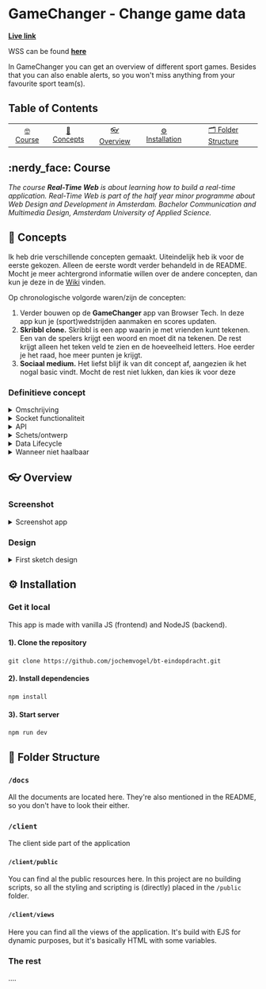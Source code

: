 # GameChanger - Change game data

**[Live link](https://gamechanger-rtw.herokuapp.com/)**

WSS can be found **[here](https://github.com/jochemvogel/gamechanger-wss)**

In GameChanger you can get an overview of different sport games. Besides that you can also enable alerts, so you won't miss anything from your favourite sport team(s).

## Table of Contents

<table>
<tr>
	<td align="center"><a href="#nerd_face-usage">🤓 Course <a></td>
	<td align="center"><a href="#dizzy-concepts">💫 Concepts <a></td>
	<td align="center"><a href="#eyeglasses-overview"> 👓 Overview <a></td>
	<td align="center"><a href="#gear-installation">⚙️ Installation<a></td>
	<td align="center"><a href="#open_file_folder-folder-structure">🗂 Folder Structure<a></td>
</tr>
</table>

## :nerdy_face: Course

_The course **Real-Time Web** is about learning how to build a real-time application. Real-Time Web is part of the half year minor programme about Web Design and Development in Amsterdam. Bachelor Communication and Multimedia Design, Amsterdam University of Applied Science._

## :dizzy: Concepts

Ik heb drie verschillende concepten gemaakt. Uiteindelijk heb ik voor de eerste gekozen. Alleen de eerste wordt verder behandeld in de README. Mocht je meer achtergrond informatie willen over de andere concepten, dan kun je deze in de [Wiki](https://github.com/jochemvogel/gamechanger-rtw/wiki/Concepts) vinden.

Op chronologische volgorde waren/zijn de concepten:

1.  Verder bouwen op de **GameChanger** app van Browser Tech. In deze app kun je (sport)wedstrijden aanmaken en scores updaten.
2.  **Skribbl clone.** Skribbl is een app waarin je met vrienden kunt tekenen. Een van de spelers krijgt een woord en moet dit na tekenen. De rest krijgt alleen het teken veld te zien en de hoeveelheid letters. Hoe eerder je het raad, hoe meer punten je krijgt.
3.  **Sociaal medium.** Het liefst blijf ik van dit concept af, aangezien ik het nogal basic vindt. Mocht de rest niet lukken, dan kies ik voor deze

### Definitieve concept

<details>
<summary>Omschrijving</summary>

In deze app zijn er twee type clients: non-admin & admin clients. Voor nu kun je via het menu nog gewoon switchen, maar je zou kunnen bedenken dat je uiteindelijk kunt inloggen en met een rollen gaat werken.

Op het moment dat er iets wijzigt bij een wedstrijd, verschijnt er een notificatie. Voor nu geeft het puur aan dat er iets aangepast is, maar dit wil je uiteindelijk dynamisch maken (tijd, score, uitslag etc.)

</details>

<details>
<summary>Socket functionaliteit</summary>

Hier zijn verschillende mogelijkheden voor. Een hiervan is de Notification API. Deze heb ik al werkend, dus enkel de socket functionaliteit hoef ik er aan toe te voegen. Voor nu is het nog statisch (wedstrijd x has changed), maar dit kan uiteindelijk ook dynamisch. Ik hoop dat te kunnen realiseren in dit tijdsbestek.

Liveblog. Op elke detailpagina wil ik een liveblog hebben. Om te beginnen wil ik een globale liveblog hebben (vergelijkbaar met een chat), maar uiteindelijk wil ik dit per wedstrijd doen. Hoe of wat weet ik nog niet precies, maar ik denk een combinatie van een database & rooms op socket.io.

Een volgende stap zouden reacties kunnen zijn. Een live feed van reacties op elke wedstrijd. Vergelijkbaar met de liveblog, maar dan reacties van gebruikers.

Dit is voor nu wel voldoende, maar ik kan nog wel even door gaan met wat functionaliteit. Mocht ik zo ver zijn, dan breid ik dit nog uit. Voor nu denk ik dat ik hier wel even zoet mee ben.

</details>

<details>
<summary>API</summary>

Ik zou het leuk vinden om met een weer API te gaan werken, zodat je kunt zien wat voor weer het wordt tijdens jouw wedstrijd (of als je de wedstrijd wilt bezoeken). In eerste instantie wil ik gewoon met een statische locatie Amsterdam werken, maar de tijd wil ik wel dynamisch maken. Dus dat je daadwerkelijk kunt zien wat voor weer het is om 20.30. Hier zou je uiteindelijk nog meer dingen aan toevoegen, zoals of er neerslag is, weer gedurende de hele wedstrijd etc.

API’s die ik eventueel kan gebruiken zijn:

-   [https://openweathermap.org/price](https://openweathermap.org/)
-   [https://rapidapi.com/stefan.skliarov/api/AccuWeather/endpoints](https://rapidapi.com/stefan.skliarov/api/AccuWeather/endpoints)

</details>

<details>
<summary>Schets/ontwerp</summary>

Dit zijn een aantal ideeën van hoe het eruit kan komen te zien. Ik ben er nog niet uit welke van deze het wordt. Binnenkort verplaats ik een hoop van m'n README naar de Wiki. Het wordt nu wel een beetje veel (en we zijn nog maar net begonnen)

Ontwerp weer implementatie (Weather API):

![Ontwerp weer](https://i.ibb.co/Byt5dzQ/Screenshot-2021-04-12-at-17-31-59.png)

Ontwerp live blog implementatie (Socket)

![Ontwerp liveblog non admin](https://i.ibb.co/n8473D2/Screenshot-2021-04-12-at-18-29-29.png)

</details>

<details>
<summary>Data Lifecycle</summary>

Extra note: de stippellijn is de socket verbinding

![Data Lifecycle](https://i.ibb.co/CQywn4c/data-lifecycle-copy.jpg)

</details>


<details>
<summary>Wanneer niet haalbaar</summary>

Het is een server side applicatie. Het zal wel moeten kunnen, maar ik weet niet in hoeverre mij het lukt om dit server side werkend te krijgen. Neem bijvoorbeeld de live blog. Dit is vergelijkbaar met een chat. Deze heb ik al wel eens eerder gemaakt, maar dit was client side en werd niet opgeslagen. Hier ligt dus nog een uitdaging voor mij.

Als de API te veel tijd gaat kosten. Ik heb (omdat het momenteel niet mijn prioriteit heeft) nog niet naar de API’s gekeken en weet dus niet wat ik kan verwachten. Ik hoop dat ik een tijd kan meegeven als query (zo niet, dan is een datum ook prima).

Het gaat mij dus met name om het server side gedeelte. De socket heb ik werkend en dat zal het probleem dus niet zijn. Het gaat erom dat als een admin iets typt (in het liveblog gedeelte), dat dit dan automatisch gerenderd/weergegeven wordt in de live blog van alle andere clients. Ik weet dat ik dit client side met appendChild etc. kan doen, maar ik weet niet hoe dit server side gedaan moet worden. Ik kan wel client side JavaScript gebruiken, maar omdat ik gebruik maak van EJS, kan ik geen querySelector doen. Wellicht is het dan nog een optie om een live-blog.html te hebben. Staat niet netjes, maar als dit ervoor zorgt dat ik verder kan, dan neem ik dat voor dit project voor lief.

</details>

## :eyeglasses: Overview

### Screenshot

<details>
<summary>Screenshot app</summary>

![Screenshot app](https://raw.githubusercontent.com/jochemvogel/bt-eindopdracht/master/docs/screenshots/Screenshot%202021-03-28%20at%2020.01.26.png)

</details>

### Design

<details>
<summary>First sketch design</summary>

![First sketch design](https://i.ibb.co/LpLfNCF/Screenshot-2021-03-23-at-20-24-01.png)

</details>

## :gear: Installation

### Get it local

This app is made with vanilla JS (frontend) and NodeJS (backend).

#### 1). Clone the repository

`git clone https://github.com/jochemvogel/bt-eindopdracht.git`

#### 2). Install dependencies

`npm install`

#### 3). Start server

`npm run dev`

## :open_file_folder: Folder Structure

### `/docs`

All the documents are located here. They're also mentioned in the README, so you don't have to look their either.

### `/client`

The client side part of the application

#### `/client/public`

You can find al the public resources here. In this project are no building scripts, so all the styling and scripting is (directly) placed in the `/public` folder.

#### `/client/views`

Here you can find all the views of the application. It's build with EJS for dynamic purposes, but it's basically HTML with some variables.

### The rest

....
